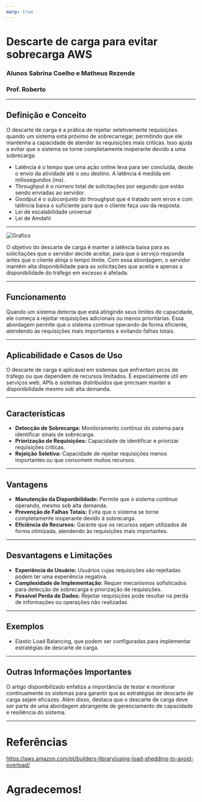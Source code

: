 ```yaml
---
marp: true
---
```

# Descarte de carga para evitar sobrecarga AWS
###
###
### Alunos Sabrina Coelho e Matheus Rezende
### Prof. Roberto
---
## Definição e Conceito 
O descarte de carga é a prática de rejeitar seletivamente requisições quando um sistema está próximo de sobrecarregar, permitindo que ele mantenha a capacidade de atender às requisições mais críticas. Isso ajuda a evitar que o sistema se torne completamente inoperante devido a uma sobrecarga.
- Latência é o tempo que uma ação online leva para ser concluída, desde o envio da atividade até o seu destino. A latência é medida em milissegundos (ms).
- Throughput é o número total de solicitações por segundo que estão sendo enviadas ao servidor.
- Goodput é o subconjunto do throughput que é tratado sem erros e com latência baixa o suficiente para que o cliente faça uso da resposta.
- Lei de escalabilidade universal
- Lei de Amdahl
---
![Grafico](https://ibb.co/0CR4JFY)

O objetivo do descarte de carga é manter a latência baixa para as solicitações que o servidor decide aceitar, para que o serviço responda antes que o cliente atinja o tempo limite. Com essa abordagem, o servidor mantém alta disponibilidade para as solicitações que aceita e apenas a disponibilidade do tráfego em excesso é afetada.

---

## Funcionamento
Quando um sistema detecta que está atingindo seus limites de capacidade, ele começa a rejeitar requisições adicionais ou menos prioritárias. Essa abordagem permite que o sistema continue operando de forma eficiente, atendendo às requisições mais importantes e evitando falhas totais.

---

## Aplicabilidade e Casos de Uso
O descarte de carga é aplicável em sistemas que enfrentam picos de tráfego ou que dependem de recursos limitados. É especialmente útil em serviços web, APIs e sistemas distribuídos que precisam manter a disponibilidade mesmo sob alta demanda.

---

## Características
- **Detecção de Sobrecarga:** Monitoramento contínuo do sistema para identificar sinais de sobrecarga.
- **Priorização de Requisições:** Capacidade de identificar e priorizar requisições críticas.
- **Rejeição Seletiva:** Capacidade de rejeitar requisições menos importantes ou que consomem muitos recursos.

---

## Vantagens
- **Manutenção da Disponibilidade:** Permite que o sistema continue operando, mesmo sob alta demanda.
- **Prevenção de Falhas Totais:** Evita que o sistema se torne completamente inoperante devido à sobrecarga.
- **Eficiência de Recursos:** Garante que os recursos sejam utilizados de forma otimizada, atendendo às requisições mais importantes.

---

## Desvantagens e Limitações
- **Experiência do Usuário:** Usuários cujas requisições são rejeitadas podem ter uma experiência negativa.
- **Complexidade de Implementação:** Requer mecanismos sofisticados para detecção de sobrecarga e priorização de requisições.
- **Possível Perda de Dados:** Rejeitar requisições pode resultar na perda de informações ou operações não realizadas.

---

## Exemplos
- Elastic Load Balancing, que podem ser configuradas para implementar estratégias de descarte de carga.

---

## Outras Informações Importantes
O artigo disponibilizado enfatiza a importância de testar e monitorar continuamente os sistemas para garantir que as estratégias de descarte de carga sejam eficazes. Além disso, destaca que o descarte de carga deve ser parte de uma abordagem abrangente de gerenciamento de capacidade e resiliência do sistema.

---
# Referências
https://aws.amazon.com/pt/builders-library/using-load-shedding-to-avoid-overload/

# Agradecemos!
